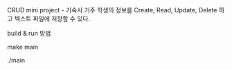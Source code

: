 CRUD mini project - 기숙사 거주 학생의 정보를 Create, Read, Update, Delete 하고 텍스트 파일에 저장할 수 있다.


build & run 방법


  make main
  
  ./main
